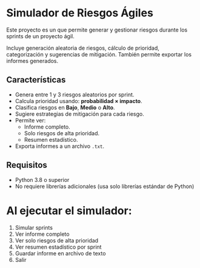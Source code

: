 # Simulador de Riesgos Ágiles

Este proyecto es un que permite generar y gestionar riesgos durante los sprints de un proyecto ágil.

Incluye generación aleatoria de riesgos, cálculo de prioridad, categorización y sugerencias de mitigación. También permite exportar los informes generados.


## Características

- Genera entre 1 y 3 riesgos aleatorios por sprint.
- Calcula prioridad usando: **probabilidad × impacto**.
- Clasifica riesgos en **Bajo**, **Medio** o **Alto**.
- Sugiere estrategias de mitigación para cada riesgo.
- Permite ver:
  - Informe completo.
  - Solo riesgos de alta prioridad.
  - Resumen estadístico.
- Exporta informes a un archivo `.txt`.


## Requisitos

- Python 3.8 o superior
- No requiere librerías adicionales (usa solo librerías estándar de Python)

# Al ejecutar el simulador: 

1. Simular sprints
2. Ver informe completo
3. Ver solo riesgos de alta prioridad
4. Ver resumen estadístico por sprint
5. Guardar informe en archivo de texto
6. Salir

